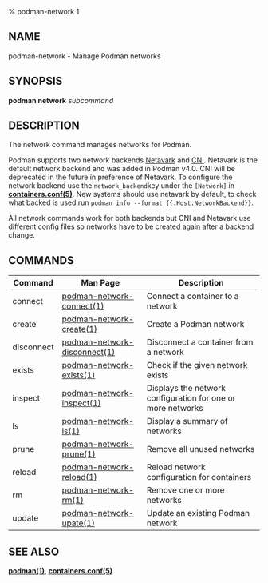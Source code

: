 % podman-network 1

## NAME
podman\-network - Manage Podman networks

## SYNOPSIS
**podman network** *subcommand*

## DESCRIPTION
The network command manages networks for Podman.

Podman supports two network backends [Netavark](https://github.com/containers/netavark)
and [CNI](https://www.cni.dev/). Netavark is the default network backend and was added in Podman v4.0. CNI will be
deprecated in the future in preference of Netavark. To configure
the network backend use the `network_backend`key under the `[Network]` in
**[containers.conf(5)](https://github.com/containers/common/blob/main/docs/containers.conf.5.md)**.
New systems should use netavark by default, to check what backed is used run
`podman info --format {{.Host.NetworkBackend}}`.

All network commands work for both backends but CNI and Netavark use different config files
so networks have to be created again after a backend change.

## COMMANDS

| Command    | Man Page                                                       | Description                                                     |
| ---------- | -------------------------------------------------------------- | --------------------------------------------------------------- |
| connect    | [podman-network-connect(1)](podman-network-connect.1.md)       | Connect a container to a network                                |
| create     | [podman-network-create(1)](podman-network-create.1.md)         | Create a Podman network                                         |
| disconnect | [podman-network-disconnect(1)](podman-network-disconnect.1.md) | Disconnect a container from a network                           |
| exists     | [podman-network-exists(1)](podman-network-exists.1.md)         | Check if the given network exists                               |
| inspect    | [podman-network-inspect(1)](podman-network-inspect.1.md)       | Displays the network configuration for one or more networks     |
| ls         | [podman-network-ls(1)](podman-network-ls.1.md)                 | Display a summary of networks                                   |
| prune      | [podman-network-prune(1)](podman-network-prune.1.md)           | Remove all unused networks                                      |
| reload     | [podman-network-reload(1)](podman-network-reload.1.md)         | Reload network configuration for containers                     |
| rm         | [podman-network-rm(1)](podman-network-rm.1.md)                 | Remove one or more networks                                     |
| update     | [podman-network-upate(1)](podman-network-update.1.md)          | Update an existing Podman network                               |

## SEE ALSO
**[podman(1)](podman.1.md)**, **[containers.conf(5)](https://github.com/containers/common/blob/main/docs/containers.conf.5.md)**
